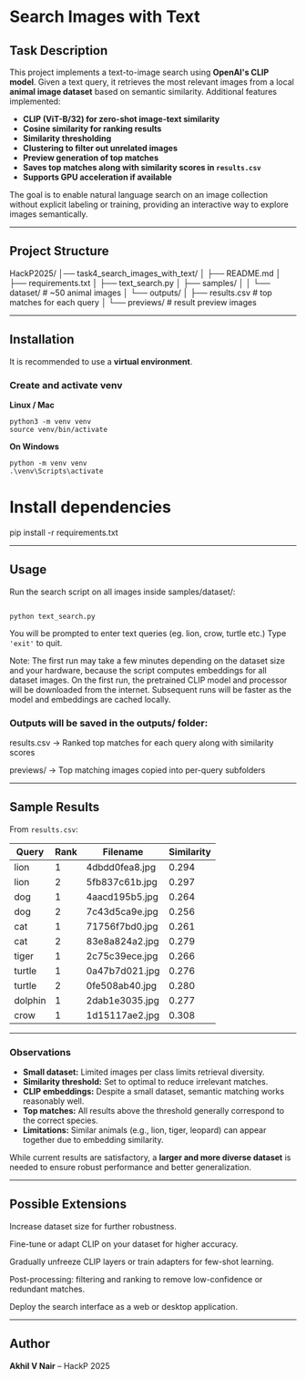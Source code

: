# Search Images with Text

## Task Description

This project implements a text-to-image search using **OpenAI's CLIP model**. Given a text query, it retrieves the most relevant images from a local **animal image dataset** based on semantic similarity. Additional features implemented:

- **CLIP (ViT-B/32) for zero-shot image-text similarity**
- **Cosine similarity for ranking results**
- **Similarity thresholding**
- **Clustering to filter out unrelated images**
- **Preview generation of top matches**
- **Saves top matches along with similarity scores in `results.csv`**
- **Supports GPU acceleration if available**

The goal is to enable natural language search on an image collection without explicit labeling or training, providing an interactive way to explore images semantically.

---

## Project Structure

HackP2025/
│── task4_search_images_with_text/
│   ├── README.md
│   ├── requirements.txt
│   ├── text_search.py
│   ├── samples/
│   │   └── dataset/        # ~50 animal images
│   └── outputs/
│       ├── results.csv     # top matches for each query
│       └── previews/       # result preview images

---

## Installation

It is recommended to use a **virtual environment**.

### Create and activate venv

**Linux / Mac**

```
python3 -m venv venv
source venv/bin/activate
```

**On Windows**

```
python -m venv venv
.\venv\Scripts\activate
```

# Install dependencies

pip install -r requirements.txt

---

## Usage

Run the search script on all images inside samples/dataset/:
```

python text_search.py

```

You will be prompted to enter text queries (eg. lion, crow, turtle etc.) Type `'exit'` to quit.

Note: The first run may take a few minutes depending on the dataset size and your hardware, because the script computes embeddings for all dataset images. On the first run, the pretrained CLIP model and processor will be downloaded from the internet. Subsequent runs will be faster as the model and embeddings are cached locally.

### Outputs will be saved in the outputs/ folder:

results.csv → Ranked top matches for each query along with similarity scores

previews/ → Top matching images copied into per-query subfolders

---

## Sample Results

From `results.csv`:

| Query   | Rank | Filename        | Similarity |
| ------- | ---- | --------------- | ---------- |
| lion    | 1    | 4dbdd0fea8.jpg  | 0.294      |
| lion    | 2    | 5fb837c61b.jpg  | 0.297      |
| dog     | 1    | 4aacd195b5.jpg  | 0.264      |
| dog     | 2    | 7c43d5ca9e.jpg  | 0.256      |
| cat     | 1    | 71756f7bd0.jpg  | 0.261      |
| cat     | 2    | 83e8a824a2.jpg  | 0.279      |
| tiger   | 1    | 2c75c39ece.jpg  | 0.266      |
| turtle  | 1    | 0a47b7d021.jpg  | 0.276      |
| turtle  | 2    | 0fe508ab40.jpg  | 0.280      |
| dolphin | 1    | 2dab1e3035.jpg  | 0.277      |
| crow    | 1    | 1d15117ae2.jpg  | 0.308      |


---

### Observations

- **Small dataset:** Limited images per class limits retrieval diversity.
- **Similarity threshold:** Set to optimal to reduce irrelevant matches.
- **CLIP embeddings:** Despite a small dataset, semantic matching works reasonably well.
- **Top matches:** All results above the threshold generally correspond to the correct species.
- **Limitations:** Similar animals (e.g., lion, tiger, leopard) can appear together due to embedding similarity.

While current results are satisfactory, a **larger and more diverse dataset** is needed to ensure robust performance and better generalization.

---

## Possible Extensions

Increase dataset size for further robustness.

Fine-tune or adapt CLIP on your dataset for higher accuracy.

Gradually unfreeze CLIP layers or train adapters for few-shot learning.

Post-processing: filtering and ranking to remove low-confidence or redundant matches.

Deploy the search interface as a web or desktop application.

---

## Author

**Akhil V Nair** – HackP 2025
